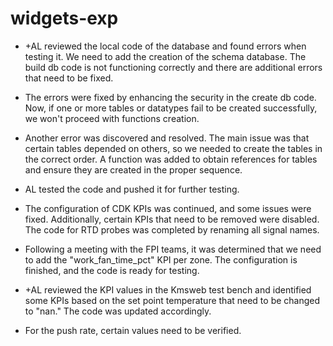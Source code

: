 # widgets-exp



- +AL reviewed the local code of the database and found errors when testing it. We need to add the creation of the schema database. The build db code is not functioning correctly and there are additional errors that need to be fixed.

- The errors were fixed by enhancing the security in the create db code. Now, if one or more tables or datatypes fail to be created successfully, we won't proceed with functions creation.

- Another error was discovered and resolved. The main issue was that certain tables depended on others, so we needed to create the tables in the correct order. A function was added to obtain references for tables and ensure they are created in the proper sequence.

- AL tested the code and pushed it for further testing.

- The configuration of CDK KPIs was continued, and some issues were fixed. Additionally, certain KPIs that need to be removed were disabled. The code for RTD probes was completed by renaming all signal names.

- Following a meeting with the FPI teams, it was determined that we need to add the "work_fan_time_pct" KPI per zone. The configuration is finished, and the code is ready for testing.

- +AL reviewed the KPI values in the Kmsweb test bench and identified some KPIs based on the set point temperature that need to be changed to "nan." The code was updated accordingly.

- For the push rate, certain values need to be verified.

